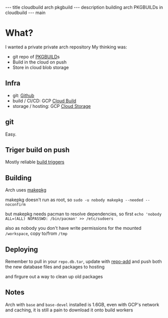 --- title
cloudbuild arch pkgbuild
--- description
building arch PKGBUILDs in cloudbuild
--- main


# What?

I wanted a private private arch repository
My thinking was:

- git repo of [PKGBUILD](https://wiki.archlinux.org/index.php/PKGBUILD)s
- Build in the cloud on push
- Store in cloud blob storage

## Infra

- git: [Github](https://github.com)
- build / CI/CD: GCP [Cloud Build](https://cloud.google.com/cloud-build/)
- storage / hosting: GCP [Cloud Storage](https://cloud.google.com/storage/)

## git

Easy.

## Triger build on push

Mostly reliable [build triggers](https://cloud.google.com/cloud-build/docs/running-builds/automate-builds)

## Building

Arch uses [makepkg](https://wiki.archlinux.org/index.php/Makepkg)

makepkg doesn't run as root,
so `sudo -u nobody makepkg --needed --noconfirm`

but makepkg needs pacman to resolve dependencies,
so first `echo 'nobody ALL=(ALL) NOPASSWD: /bin/pacman' >> /etc/sudoers`

also as nobody you don't have write permissions for the mounted `/workspace`,
copy to/from `/tmp`

## Deploying

Remember to pull in your `repo.db.tar`,
update with [repo-add](https://wiki.archlinux.org/index.php/Pacman/Tips_and_tricks#Custom_local_repository)
and push both the new database files and packages to hosting

and firgure out a way to clean up old packages

## Notes

Arch with `base` and `base-devel` installed is 1.6GB,
even with GCP's network and caching,
it is still a pain to download it onto build workers
